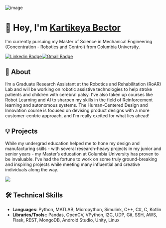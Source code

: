 ![image](https://user-images.githubusercontent.com/42842606/205166466-e4f5057f-9df0-43a0-b622-1e6eab2a73f7.png)

# 👋 Hey, I'm [Kartikeya Bector](https://www.kartikeyabector.com/)
I'm currently pursuing my Master of Science in Mechanical Engineering (Concentration - Robotics and Control) from Columbia University.

[![Linkedin Badge](https://img.shields.io/badge/-Kartikeya%20Bector-blue?style=flat-square&logo=Linkedin&logoColor=white&link=https://www.linkedin.com/in/kartikeya-b/)](https://www.linkedin.com/in/kartikeya-b/)[![Gmail Badge](https://img.shields.io/badge/-kb3238@columbia.edu-c14438?style=flat-square&logo=Gmail&logoColor=white&link=mailto:kb3238@columbia.edu)](mailto:kb3238@columbia.edu)

## 📖 About
I’m a Graduate Research Assistant at the Robotics and Rehabilitation (RoAR) Lab and will be working on robotic assistive technologies to help stroke patients and children with cerebral palsy.
I’ve also taken up courses like Robot Learning and AI to sharpen my skills in the field of Reinforcement learning and autonomous systems. The Human-Centered Design and Innovation course is focused on devising product designs with a more customer-centric approach, and I'm really excited for what lies ahead!
## 💡 Projects
While my undergrad education helped me to hone my design and manufacturing skills - with several research-heavy projects in my junior and senior years - my Master’s education at Columbia University has proven to be invaluable. I’ve had the fortune to work on some truly ground-breaking and inspiring projects while meeting many influential and creative individuals along the way.

<a href="https://www.kartikeyabector.com/?pgid=kw1mdajc-f4e9c518-1e75-4c04-a415-390d8bafe30b">
<img src="https://www.nasa.gov/sites/all/themes/custom/nasatwo/images/nasa-logo.svg">
</a> 

## 🛠️ Technical Skills
- **Languages**: Python, MATLAB, Micropython, Simulink, C++, C#, C, Kotlin
- **Libraries/Tools:**: Pandas, OpenCV, VPython, I2C, UDP, Git, SSH, AWS, Flask, REST, MongoDB, Android Studio, Unity, Linux
